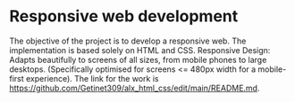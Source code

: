 # Responsive web development
The objective of the project is to develop a responsive web. The implementation is based solely on HTML and CSS. 
Responsive Design: Adapts beautifully to screens of all sizes, from mobile phones to large desktops. (Specifically optimised for screens <= 480px width for a mobile-first experience).
The link for the work is https://github.com/Getinet309/alx_html_css/edit/main/README.md.
